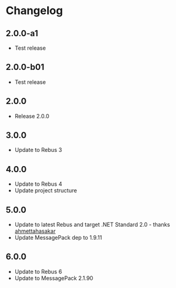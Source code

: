 # Changelog

## 2.0.0-a1
* Test release

## 2.0.0-b01
* Test release

## 2.0.0
* Release 2.0.0

## 3.0.0
* Update to Rebus 3

## 4.0.0
* Update to Rebus 4
* Update project structure

## 5.0.0
* Update to latest Rebus and target .NET Standard 2.0 - thanks [ahmettahasakar]
* Update MessagePack dep to 1.9.11

## 6.0.0
* Update to Rebus 6
* Update to MessagePack 2.1.90


[ahmettahasakar]: https://github.com/ahmettahasakar